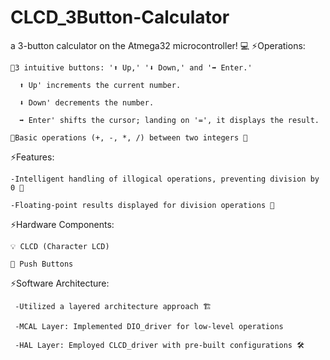 # CLCD_3Button-Calculator

 a 3-button calculator on the Atmega32 microcontroller! 💻
⚡Operations:

    📌3 intuitive buttons: '⬆️ Up,' '⬇️ Down,' and '➡️ Enter.'

      ⬆️ Up' increments the current number.

      ⬇️ Down' decrements the number.

      ➡️ Enter' shifts the cursor; landing on '=', it displays the result.

    📌Basic operations (+, -, *, /) between two integers 🧮



⚡Features:

    -Intelligent handling of illogical operations, preventing division by 0 🚫

    -Floating-point results displayed for division operations 🌊

⚡Hardware Components:

    💡 CLCD (Character LCD)

    🔘 Push Buttons

⚡Software Architecture:

     -Utilized a layered architecture approach 🏗️

     -MCAL Layer: Implemented DIO_driver for low-level operations

     -HAL Layer: Employed CLCD_driver with pre-built configurations 🛠️

